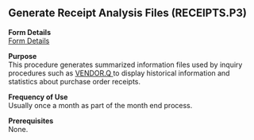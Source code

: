 ##  Generate Receipt Analysis Files (RECEIPTS.P3)

<PageHeader />

**Form Details**  
[ Form Details ](RECEIPTS-P3-1/README.md)   

**Purpose**  
This procedure generates summarized information files used by inquiry procedures such as [ VENDOR.Q ](../../../../rover/AP-OVERVIEW/AP-REPORT/VENDOR-Q/README.md) to display historical information and statistics about purchase order receipts. 

**Frequency of Use**  
Usually once a month as part of the month end process.

**Prerequisites**  
None.

<badge text= "Version 8.10.57" vertical="middle" />

<PageFooter />